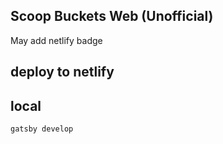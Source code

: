 ## Scoop Buckets Web (Unofficial)
May add netlify badge

## deploy to netlify

## local
`gatsby develop`